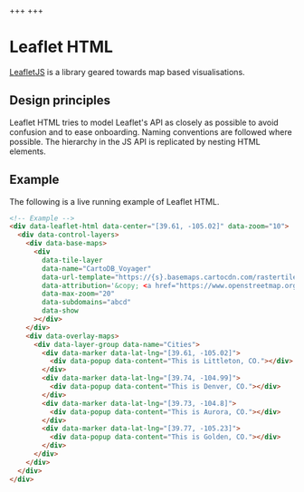 +++
+++
# Leaflet HTML

[LeafletJS](https://leafletjs.com/) is a library geared towards map based visualisations.


## Design principles

Leaflet HTML tries to model Leaflet's API as closely as possible to avoid confusion and to ease onboarding.
Naming conventions are followed where possible.
The hierarchy in the JS API is replicated by nesting HTML elements.

## Example

The following is a live running example of Leaflet HTML.

<div data-leaflet-html data-center="[39.61, -105.02]" data-zoom="10">
  <div data-control-layers>
    <div data-base-maps>
      <div
        data-tile-layer
        data-name="CartoDB_Voyager"
        data-url-template="https://{s}.basemaps.cartocdn.com/rastertiles/voyager/{z}/{x}/{y}{r}.png"
        data-attribution='&copy; <a href="https://www.openstreetmap.org/copyright">OpenStreetMap</a> contributors &copy; <a href="https://carto.com/attributions">CARTO</a>'
        data-max-zoom="20"
        data-subdomains="abcd"
        data-show
      ></div>
    </div>
    <div data-overlay-maps>
      <div data-layer-group data-name="Cities">
        <div data-marker data-lat-lng="[39.61, -105.02]">
          <div data-popup data-content="This is Littleton, CO."></div>
        </div>
        <div data-marker data-lat-lng="[39.74, -104.99]">
          <div data-popup data-content="This is Denver, CO."></div>
        </div>
        <div data-marker data-lat-lng="[39.73, -104.8]">
          <div data-popup data-content="This is Aurora, CO."></div>
        </div>
        <div data-marker data-lat-lng="[39.77, -105.23]">
          <div data-popup data-content="This is Golden, CO."></div>
        </div>
      </div>
    </div>
  </div>
</div>


```html
<!-- Example -->
<div data-leaflet-html data-center="[39.61, -105.02]" data-zoom="10">
  <div data-control-layers>
    <div data-base-maps>
      <div
        data-tile-layer
        data-name="CartoDB_Voyager"
        data-url-template="https://{s}.basemaps.cartocdn.com/rastertiles/voyager/{z}/{x}/{y}{r}.png"
        data-attribution='&copy; <a href="https://www.openstreetmap.org/copyright">OpenStreetMap</a> contributors &copy; <a href="https://carto.com/attributions">CARTO</a>'
        data-max-zoom="20"
        data-subdomains="abcd"
        data-show
      ></div>
    </div>
    <div data-overlay-maps>
      <div data-layer-group data-name="Cities">
        <div data-marker data-lat-lng="[39.61, -105.02]">
          <div data-popup data-content="This is Littleton, CO."></div>
        </div>
        <div data-marker data-lat-lng="[39.74, -104.99]">
          <div data-popup data-content="This is Denver, CO."></div>
        </div>
        <div data-marker data-lat-lng="[39.73, -104.8]">
          <div data-popup data-content="This is Aurora, CO."></div>
        </div>
        <div data-marker data-lat-lng="[39.77, -105.23]">
          <div data-popup data-content="This is Golden, CO."></div>
        </div>
      </div>
    </div>
  </div>
</div>
```

